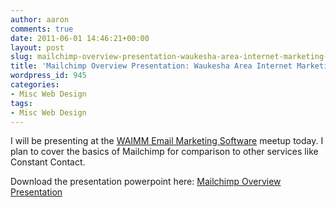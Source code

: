 ```yaml
---
author: aaron
comments: true
date: 2011-06-01 14:46:21+00:00
layout: post
slug: mailchimp-overview-presentation-waukesha-area-internet-marketing-meetup
title: 'Mailchimp Overview Presentation: Waukesha Area Internet Marketing Meetup'
wordpress_id: 945
categories:
- Misc Web Design
tags:
- Misc Web Design
---
```


I will be presenting at the [WAIMM Email Marketing Software](http://www.meetup.com/waukesha-internet-marketing/events/16727901/) meetup today.  I plan to cover the basics of Mailchimp for comparison to other services like Constant Contact.  

Download the presentation powerpoint here: [Mailchimp Overview Presentation](http://aaronsaray.com/wp-content/uploads/2011/06/mailchimp.pptx)
